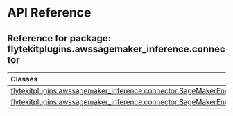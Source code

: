 # API Reference

## Reference for package: flytekitplugins.awssagemaker_inference.connector

| Classes  |
| :------------- |
| [flytekitplugins.awssagemaker_inference.connector.SageMakerEndpointConnector](flytekitplugins_awssagemaker_inference_connector_sagemakerendpointconnector) |
| [flytekitplugins.awssagemaker_inference.connector.SageMakerEndpointMetadata](flytekitplugins_awssagemaker_inference_connector_sagemakerendpointmetadata) |
